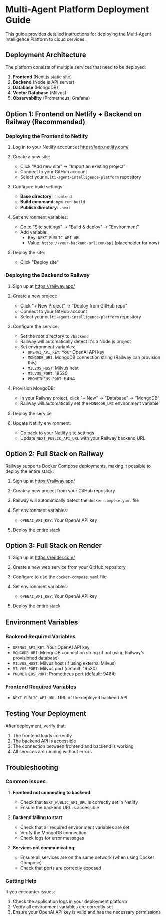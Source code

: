 # Multi-Agent Platform Deployment Guide

This guide provides detailed instructions for deploying the Multi-Agent Intelligence Platform to cloud services.

## Deployment Architecture

The platform consists of multiple services that need to be deployed:

1. **Frontend** (Next.js static site)
2. **Backend** (Node.js API server)
3. **Database** (MongoDB)
4. **Vector Database** (Milvus)
5. **Observability** (Prometheus, Grafana)

## Option 1: Frontend on Netlify + Backend on Railway (Recommended)

### Deploying the Frontend to Netlify

1. Log in to your Netlify account at https://app.netlify.com/

2. Create a new site:
   - Click "Add new site" → "Import an existing project"
   - Connect to your GitHub account
   - Select your `multi-agent-intelligence-platform` repository

3. Configure build settings:
   - **Base directory**: `frontend`
   - **Build command**: `npm run build`
   - **Publish directory**: `.next`

4. Set environment variables:
   - Go to "Site settings" → "Build & deploy" → "Environment"
   - Add variable:
     - Key: `NEXT_PUBLIC_API_URL`
     - Value: `https://your-backend-url.com/api` (placeholder for now)

5. Deploy the site:
   - Click "Deploy site"

### Deploying the Backend to Railway

1. Sign up at https://railway.app/

2. Create a new project:
   - Click "+ New Project" → "Deploy from GitHub repo"
   - Connect to your GitHub account
   - Select your `multi-agent-intelligence-platform` repository

3. Configure the service:
   - Set the root directory to `/backend`
   - Railway will automatically detect it's a Node.js project
   - Set environment variables:
     - `OPENAI_API_KEY`: Your OpenAI API key
     - `MONGODB_URI`: MongoDB connection string (Railway can provision this)
     - `MILVUS_HOST`: Milvus host
     - `MILVUS_PORT`: 19530
     - `PROMETHEUS_PORT`: 9464

4. Provision MongoDB:
   - In your Railway project, click "+ New" → "Database" → "MongoDB"
   - Railway will automatically set the `MONGODB_URI` environment variable

5. Deploy the service

6. Update Netlify environment:
   - Go back to your Netlify site settings
   - Update `NEXT_PUBLIC_API_URL` with your Railway backend URL

## Option 2: Full Stack on Railway

Railway supports Docker Compose deployments, making it possible to deploy the entire stack:

1. Sign up at https://railway.app/

2. Create a new project from your GitHub repository

3. Railway will automatically detect the `docker-compose.yaml` file

4. Set environment variables:
   - `OPENAI_API_KEY`: Your OpenAI API key

5. Deploy the entire stack

## Option 3: Full Stack on Render

1. Sign up at https://render.com/

2. Create a new web service from your GitHub repository

3. Configure to use the `docker-compose.yaml` file

4. Set environment variables:
   - `OPENAI_API_KEY`: Your OpenAI API key

5. Deploy the entire stack

## Environment Variables

### Backend Required Variables

- `OPENAI_API_KEY`: Your OpenAI API key
- `MONGODB_URI`: MongoDB connection string (if not using Railway's provisioned database)
- `MILVUS_HOST`: Milvus host (if using external Milvus)
- `MILVUS_PORT`: Milvus port (default: 19530)
- `PROMETHEUS_PORT`: Prometheus port (default: 9464)

### Frontend Required Variables

- `NEXT_PUBLIC_API_URL`: URL of the deployed backend API

## Testing Your Deployment

After deployment, verify that:

1. The frontend loads correctly
2. The backend API is accessible
3. The connection between frontend and backend is working
4. All services are running without errors

## Troubleshooting

### Common Issues

1. **Frontend not connecting to backend**:
   - Check that `NEXT_PUBLIC_API_URL` is correctly set in Netlify
   - Ensure the backend URL is accessible

2. **Backend failing to start**:
   - Check that all required environment variables are set
   - Verify the MongoDB connection
   - Check logs for error messages

3. **Services not communicating**:
   - Ensure all services are on the same network (when using Docker Compose)
   - Check that ports are correctly exposed

### Getting Help

If you encounter issues:

1. Check the application logs in your deployment platform
2. Verify all environment variables are correctly set
3. Ensure your OpenAI API key is valid and has the necessary permissions
